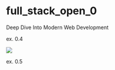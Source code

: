 # full_stack_open_0
Deep Dive Into Modern Web Development

ex. 0.4

[![](https://mermaid.ink/img/pako:eNq1kj9PwzAQxb-KdSttsnvoAogOVFRKRkvI2BfiNrGDfeaPqn53LokYGAJCovZkn9_7PVnvBCZYBAkJXzJ6gzdOP0fdKy94XXcOPa03m6sK4ytGKbZ1vRcK9g9VrUCKlmhIsiwTZeswFSYVLXbJ-aMrGlfiu-6HDvUwlB7fHn0gnI1nu_XoPDOkiGhdREOCAgO-SVmWFPwS6e72r4km26U423p3L2wwuefjf6N77TyPl-k8E43r8CLgwzL3cBms1aQZG_wP4OCFCZ6m3543rKDHyJEt9_M0ShVQiz2OcAVPnTbHsRZnfqgzherDG5AUM64gD8z8KjPIRneJb7liFOJubvxU_PMn2-gDlA?type=png)](https://mermaid.live/edit#pako:eNq1kj9PwzAQxb-KdSttsnvoAogOVFRKRkvI2BfiNrGDfeaPqn53LokYGAJCovZkn9_7PVnvBCZYBAkJXzJ6gzdOP0fdKy94XXcOPa03m6sK4ytGKbZ1vRcK9g9VrUCKlmhIsiwTZeswFSYVLXbJ-aMrGlfiu-6HDvUwlB7fHn0gnI1nu_XoPDOkiGhdREOCAgO-SVmWFPwS6e72r4km26U423p3L2wwuefjf6N77TyPl-k8E43r8CLgwzL3cBms1aQZG_wP4OCFCZ6m3543rKDHyJEt9_M0ShVQiz2OcAVPnTbHsRZnfqgzherDG5AUM64gD8z8KjPIRneJb7liFOJubvxU_PMn2-gDlA)

ex. 0.5
